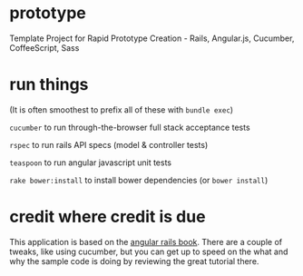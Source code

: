 # prototype
Template Project for Rapid Prototype Creation - Rails, Angular.js, Cucumber, CoffeeScript, Sass

# run things
(It is often smoothest to prefix all of these with `bundle exec`)

`cucumber` to run through-the-browser full stack acceptance tests

`rspec`    to run rails API specs (model & controller tests)

`teaspoon` to run angular javascript unit tests

`rake bower:install` to install bower dependencies (or `bower install`)

# credit where credit is due
This application is based on the [angular rails book](http://angular-rails.com/). There are a couple of tweaks, like using cucumber, but you can get up to speed on the what and why the sample code is doing by reviewing the great tutorial there.
